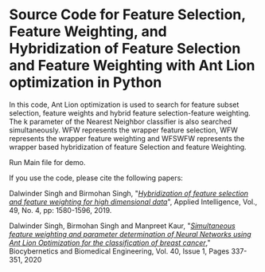 # Source Code for Feature Selection, Feature Weighting, and Hybridization of Feature Selection and Feature Weighting with Ant Lion optimization in Python

In this code, Ant Lion optimization is used to search for feature subset selection, feature weights and hybrid feature selection-feature weighting. The k parameter of the Nearest Neighbor classifier is also searched simultaneously. WFW represents the wrapper feature selection, WFW represents the wrapper feature weighting and WFSWFW represents the wrapper based hybridization of feature Selection and feature Weighting.

Run Main file for demo.

If you use the code, please cite the following papers:

Dalwinder Singh and Birmohan Singh, "*[Hybridization of feature selection and feature weighting for high dimensional data](https://link.springer.com/article/10.1007/s10489-018-1348-2)*", Applied Intelligence, Vol., 49, No. 4, pp: 1580-1596, 2019.

Dalwinder Singh, Birmohan Singh and Manpreet Kaur, "*[Simultaneous feature weighting and parameter determination of Neural Networks using Ant Lion Optimization for the classification of breast cancer](https://www.sciencedirect.com/science/article/abs/pii/S0208521619304905)*," Biocybernetics and Biomedical Engineering, Vol. 40, Issue 1, Pages 337-351, 2020
